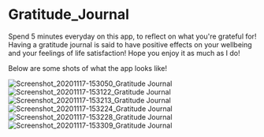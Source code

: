# Gratitude_Journal
Spend 5 minutes everyday on this app, to reflect on what you're grateful for! 
Having a gratitude journal is said to have positive effects on your wellbeing and your feelings of life satisfaction! 
Hope you enjoy it as much as I do!

Below are some shots of what the app looks like!

![Screenshot_20201117-153050_Gratitude Journal](https://user-images.githubusercontent.com/71047481/99449520-cb69c980-28ed-11eb-994d-b175f7a4d54f.jpg)
![Screenshot_20201117-153122_Gratitude Journal](https://user-images.githubusercontent.com/71047481/99449545-cdcc2380-28ed-11eb-9479-bb8217306e32.jpg)
![Screenshot_20201117-153213_Gratitude Journal](https://user-images.githubusercontent.com/71047481/99449565-cefd5080-28ed-11eb-93ba-297911384f4c.jpg)
![Screenshot_20201117-153224_Gratitude Journal](https://user-images.githubusercontent.com/71047481/99449620-d3c20480-28ed-11eb-9d28-1e25922cadd8.jpg)
![Screenshot_20201117-153228_Gratitude Journal](https://user-images.githubusercontent.com/71047481/99449715-d91f4f00-28ed-11eb-933d-979270ec50a5.jpg)
![Screenshot_20201117-153309_Gratitude Journal](https://user-images.githubusercontent.com/71047481/99449718-d9b7e580-28ed-11eb-9d2b-c5bd1f7e64f8.jpg)

